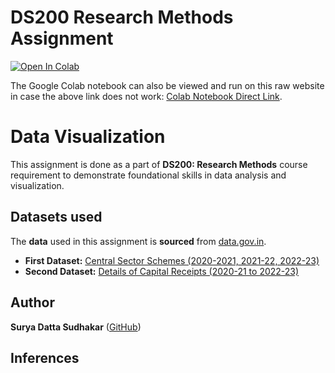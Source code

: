 
# DS200 Research Methods Assignment

[![Open In Colab](https://colab.research.google.com/assets/colab-badge.svg)](https://colab.research.google.com/github/suryasud/DS200-data-science-visualizations/blob/main/data_visualization_using_python.ipynb)
<p>
    The Google Colab notebook can also be viewed and run on this raw website in case the above link does not work: <a href="https://colab.research.google.com/drive/1eKFF6DK05pREa5zKSmqNgR0JTOH-Ew69?usp=sharing">Colab Notebook Direct Link</a>.
</p>

# Data Visualization
This assignment is done as a part of  **DS200: Research Methods** course requirement to demonstrate foundational skills in data analysis and visualization.

## Datasets used
<p>
    The <strong>data</strong> used in this assignment is <strong>sourced</strong> from <a href="https://data.gov.in">data.gov.in</a>.
</p>

<ul>
    <li>
        <strong>First Dataset:</strong> <a href="https://www.data.gov.in/resource/central-sector-schemes-2020-2021-2020-21-2022-23">Central Sector Schemes (2020-2021, 2021-22, 2022-23)</a>
    </li>
    <li>
        <strong>Second Dataset:</strong> <a href="https://www.data.gov.in/resource/details-capital-receipts-2020-21-2022-23">Details of Capital Receipts (2020-21 to 2022-23)</a>
    </li>
</ul>

## Author
**Surya Datta Sudhakar** ([GitHub](https://github.com/suryasud))

## Inferences


